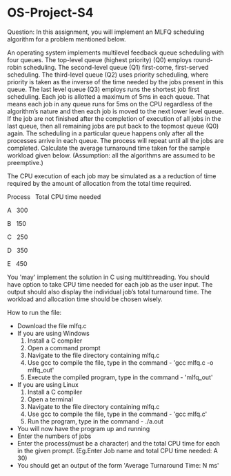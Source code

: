 # OS-Project-S4

Question:
In this assignment, you will implement an MLFQ scheduling algorithm for a problem mentioned below.

An operating system implements multilevel feedback queue scheduling with four queues. The top-level queue (highest priority) (Q0) employs round-robin scheduling. The second-level queue (Q1) first-come, first-served scheduling. The third-level queue (Q2) uses priority scheduling, where priority is taken as the inverse of the time needed by the jobs present in this queue. The last level queue (Q3) employs runs the shortest job first scheduling. Each job is allotted a maximum of 5ms in each queue. That means each job in any queue runs for 5ms on the CPU regardless of the algorithm’s nature and then each job is moved to the next lower level queue. If the job are not finished after the completion of execution of all jobs in the last queue, then all remaining jobs are put back to the topmost queue (Q0) again. The scheduling in a particular queue happens only after all the processes arrive in each queue. The process will repeat until all the jobs are completed. Calculate the average turnaround time taken for the sample workload given below. (Assumption: all the algorithms are assumed to be preemptive.)

The CPU execution of each job may be simulated as a a reduction of time required by the amount of allocation from the total time required.

Process &nbsp; Total CPU time needed

A     &nbsp;      300

B     &nbsp;      150

C     &nbsp;      250

D     &nbsp;      350

E     &nbsp;      450

You 'may' implement the solution in C using multithreading. You should have option to take CPU time needed for each job as the user input. The output should also display the individual job’s total turnaround time. The workload and allocation time should be chosen wisely.


How to run the file:
- Download the file mlfq.c
- If you are using Windows
    1. Install a C compiler
    2. Open a command prompt
    3. Navigate to the file directory containing mlfq.c
    4. Use gcc to compile the file, type in the command - 'gcc mlfq.c -o mlfq_out'
    5. Execute the compiled program, type in the command - 'mlfq_out'
- If you are using Linux
    1. Install a C compiler
    2. Open a terminal
    3. Navigate to the file directory containing mlfq.c
    4. Use gcc to compile the file, type in the command - 'gcc mlfq.c'
    5. Run the program, type in the command - ./a.out
- You will now have the program up and running
- Enter the numbers of jobs
- Enter the process(must be a character) and the total CPU time for each in the given prompt. (Eg.Enter Job name and total CPU time needed: A 30)
- You should get an output of the form 'Average Turnaround Time: N ms'
